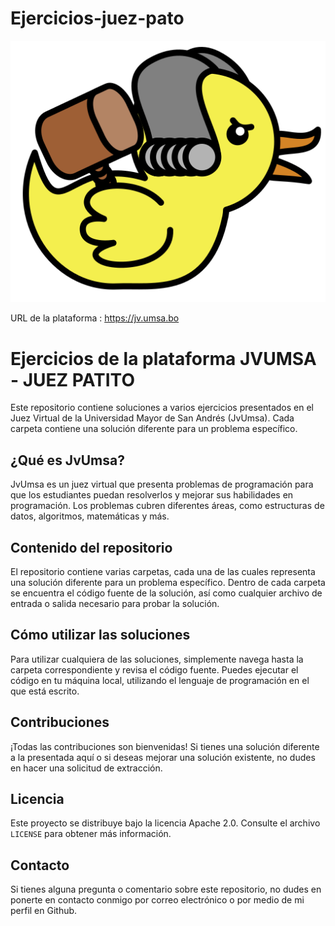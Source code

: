 # Ejercicios-juez-pato
![](./media/juez-patito2.svg)

URL de la plataforma : https://jv.umsa.bo


# Ejercicios de la plataforma JVUMSA - JUEZ PATITO

Este repositorio contiene soluciones a varios ejercicios presentados en el Juez Virtual de la Universidad Mayor de San Andrés (JvUmsa). Cada carpeta contiene una solución diferente para un problema específico.

## ¿Qué es JvUmsa?

JvUmsa es un juez virtual que presenta problemas de programación para que los estudiantes puedan resolverlos y mejorar sus habilidades en programación. Los problemas cubren diferentes áreas, como estructuras de datos, algoritmos, matemáticas y más.

## Contenido del repositorio

El repositorio contiene varias carpetas, cada una de las cuales representa una solución diferente para un problema específico. Dentro de cada carpeta se encuentra el código fuente de la solución, así como cualquier archivo de entrada o salida necesario para probar la solución.

## Cómo utilizar las soluciones

Para utilizar cualquiera de las soluciones, simplemente navega hasta la carpeta correspondiente y revisa el código fuente. Puedes ejecutar el código en tu máquina local, utilizando el lenguaje de programación en el que está escrito.

## Contribuciones

¡Todas las contribuciones son bienvenidas! Si tienes una solución diferente a la presentada aquí o si deseas mejorar una solución existente, no dudes en hacer una solicitud de extracción.

## Licencia

Este proyecto se distribuye bajo la licencia Apache 2.0. Consulte el archivo `LICENSE` para obtener más información.

## Contacto

Si tienes alguna pregunta o comentario sobre este repositorio, no dudes en ponerte en contacto conmigo por correo electrónico o por medio de mi perfil en Github.

